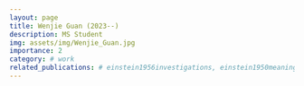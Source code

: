 ```yaml
---
layout: page
title: Wenjie Guan (2023--)
description: MS Student
img: assets/img/Wenjie_Guan.jpg
importance: 2
category: # work
related_publications: # einstein1956investigations, einstein1950meaning
---
```

